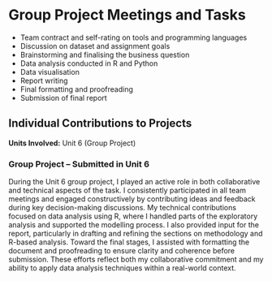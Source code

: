 # Group Project Meetings and Tasks

- Team contract and self-rating on tools and programming languages
- Discussion on dataset and assignment goals
- Brainstorming and finalising the business question
- Data analysis conducted in R and Python
- Data visualisation
- Report writing
- Final formatting and proofreading
- Submission of final report



##  Individual Contributions to Projects  
**Units Involved:** Unit 6 (Group Project)  


###  Group Project – Submitted in Unit 6

During the Unit 6 group project, I played an active role in both collaborative and technical aspects of the task. I consistently participated in all team meetings and engaged constructively by contributing ideas and feedback during key decision-making discussions. My technical contributions focused on data analysis using R, where I handled parts of the exploratory analysis and supported the modelling process. I also provided input for the report, particularly in drafting and refining the sections on methodology and R-based analysis. Toward the final stages, I assisted with formatting the document and proofreading to ensure clarity and coherence before submission. These efforts reflect both my collaborative commitment and my ability to apply data analysis techniques within a real-world context.


